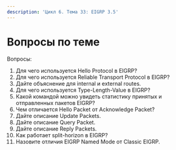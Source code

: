 ```yaml
---
description: 'Цикл 6. Тема 33: EIGRP 3.5'
---
```


# Вопросы по теме

Вопросы:  
1. Для чего используется Hello Protocol в EIGRP?  
2. Для чего используется Reliable Transport Protocol в EIGRP?  
3. Дайте объяснение для internal и external routes.  
4. Для чего используется Type-Length-Value в EIGRP?  
5. Какой командой можно увидеть статистику принятых и отправленных пакетов EIGRP?  
6. Чем отличается Hello Packet от Acknowledge Packet?  
7. Дайте описание Update Packets.  
8. Дайте описание Query Packet.  
9. Дайте описание Reply Packets.  
10. Как работает split-horizon в EIGRP?  
11. Назовите отличия EIGRP Named Mode от Classic EIGRP.

